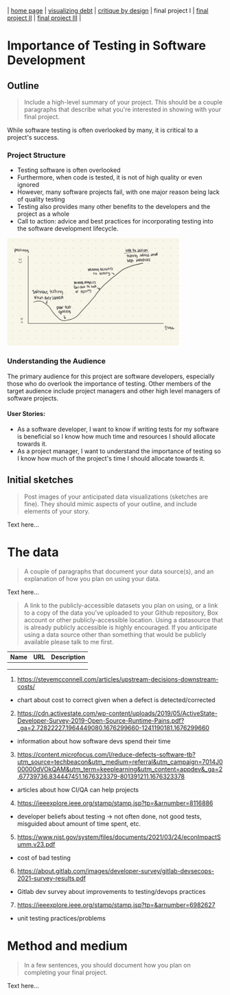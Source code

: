 | [home page](README.md) | [visualizing debt](visualizing-government-debt) | [critique by design](critique-by-design) | final project I | [final project II](final-project-part-two) | [final project III](final-project-part-three) |

# Importance of Testing in Software Development

## Outline
> Include a high-level summary of your project.  This should be a couple paragraphs that describe what you're interested in showing with your final project. 
 
While software testing is often overlooked by many, it is critical to a project's success.

### Project Structure
- Testing software is often overlooked
- Furthermore, when code is tested, it is not of high quality or even ignored 
- However, many software projects fail, with one major reason being lack of quality testing
- Testing also provides many other benefits to the developers and the project as a whole
- Call to action: advice and best practices for incorporating testing into the software development lifecycle. 

<img src="resources/Story_Arc.jpeg" alt="Table" width="400"/>

### Understanding the Audience
The primary audience for this project are software developers, especially those who do overlook the importance of testing. Other members of the target audience include project managers and other high level managers of software projects. 

#### User Stories:
- As a software developer, I want to know if writing tests for my software is beneficial so I know how much time and resources I should allocate towards it. 
- As a project manager, I want to understand the importance of testing so I know how much of the project's time I should allocate towards it. 

## Initial sketches
> Post images of your anticipated data visualizations (sketches are fine). They should mimic aspects of your outline, and include elements of your story.  

Text here...

# The data
> A couple of paragraphs that document your data source(s), and an explanation of how you plan on using your data. 

Text here...

> A link to the publicly-accessible datasets you plan on using, or a link to a copy of the data you've uploaded to your Github repository, Box account or other publicly-accessible location. Using a datasource that is already publicly accessible is highly encouraged.  If you anticipate using a data source other than something that would be publicly available please talk to me first. 

| Name | URL | Description |
|------|-----|-------------|
|      |     |             |
|      |     |             |
|      |     |             |


1. https://stevemcconnell.com/articles/upstream-decisions-downstream-costs/ 
- chart about cost to correct given when a defect is detected/corrected
2. https://cdn.activestate.com/wp-content/uploads/2019/05/ActiveState-Developer-Survey-2019-Open-Source-Runtime-Pains.pdf?_ga=2.72822227.1964449080.1676299660-1241190181.1676299660
- information about how software devs spend their time 
3. https://content.microfocus.com/l/reduce-defects-software-tb?utm_source=techbeacon&utm_medium=referral&utm_campaign=7014J000000dVOkQAM&utm_term=keeplearning&utm_content=appdev&_ga=2.67739736.834447451.1676323379-801391211.1676323378
- articles about how CI/QA can help projects
4. https://ieeexplore.ieee.org/stamp/stamp.jsp?tp=&arnumber=8116886
-  developer beliefs about testing -> not often done, not good tests, misguided about amount of time spent, etc.
5. https://www.nist.gov/system/files/documents/2021/03/24/econImpactSumm.v23.pdf
- cost of bad testing
6. https://about.gitlab.com/images/developer-survey/gitlab-devsecops-2021-survey-results.pdf
- Gitlab dev survey about improvements to testing/devops practices
7. https://ieeexplore.ieee.org/stamp/stamp.jsp?tp=&arnumber=6982627
- unit testing practices/problems

# Method and medium
> In a few sentences, you should document how you plan on completing your final project. 

Text here...


